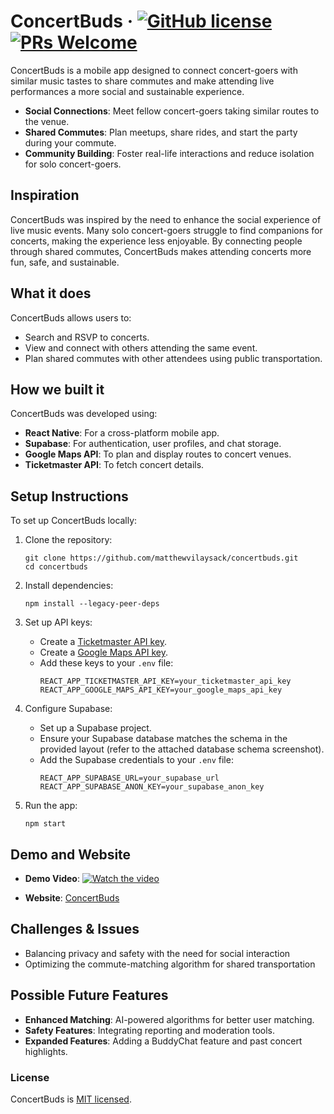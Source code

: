 # ConcertBuds &middot; [![GitHub license](https://img.shields.io/badge/license-MIT-blue.svg)](https://github.com/matthewvilaysack/concertbuds/blob/main/LICENSE) [![PRs Welcome](https://img.shields.io/badge/PRs-welcome-brightgreen.svg)](https://github.com/matthewvilaysack/concertbuds/pulls)

ConcertBuds is a mobile app designed to connect concert-goers with similar music tastes to share commutes and make attending live performances a more social and sustainable experience.

* **Social Connections**: Meet fellow concert-goers taking similar routes to the venue.
* **Shared Commutes**: Plan meetups, share rides, and start the party during your commute.
* **Community Building**: Foster real-life interactions and reduce isolation for solo concert-goers.

## Inspiration
ConcertBuds was inspired by the need to enhance the social experience of live music events. Many solo concert-goers struggle to find companions for concerts, making the experience less enjoyable. By connecting people through shared commutes, ConcertBuds makes attending concerts more fun, safe, and sustainable.

## What it does
ConcertBuds allows users to:
- Search and RSVP to concerts.
- View and connect with others attending the same event.
- Plan shared commutes with other attendees using public transportation.

## How we built it
ConcertBuds was developed using:
- **React Native**: For a cross-platform mobile app.
- **Supabase**: For authentication, user profiles, and chat storage.
- **Google Maps API**: To plan and display routes to concert venues.
- **Ticketmaster API**: To fetch concert details.

## Setup Instructions

To set up ConcertBuds locally:
1. Clone the repository:
   ```
   git clone https://github.com/matthewvilaysack/concertbuds.git
   cd concertbuds
   ```
2. Install dependencies:
   ```
   npm install --legacy-peer-deps
   ```
3. Set up API keys:
   - Create a [Ticketmaster API key](https://developer.ticketmaster.com/products-and-docs/apis/getting-started/).
   - Create a [Google Maps API key](https://developers.google.com/maps/documentation/javascript/get-api-key).
   - Add these keys to your `.env` file:
     ```
     REACT_APP_TICKETMASTER_API_KEY=your_ticketmaster_api_key
     REACT_APP_GOOGLE_MAPS_API_KEY=your_google_maps_api_key
     ```

4. Configure Supabase:
   - Set up a Supabase project.
   - Ensure your Supabase database matches the schema in the provided layout (refer to the attached database schema screenshot).
   - Add the Supabase credentials to your `.env` file:
     ```
     REACT_APP_SUPABASE_URL=your_supabase_url
     REACT_APP_SUPABASE_ANON_KEY=your_supabase_anon_key
     ```

5. Run the app:
   ```
   npm start
   ```

## Demo and Website
- **Demo Video**: [![Watch the video](https://img.youtube.com/vi/Fqpg8nmeKhM/0.jpg)](https://www.youtube.com/watch?v=Fqpg8nmeKhM)

- **Website**: [ConcertBuds](https://web.stanford.edu/class/cs147/projects/Designing-for-Movement/ConcertBuds/)

## Challenges & Issues
- Balancing privacy and safety with the need for social interaction
- Optimizing the commute-matching algorithm for shared transportation

## Possible Future Features
- **Enhanced Matching**: AI-powered algorithms for better user matching.
- **Safety Features**: Integrating reporting and moderation tools.
- **Expanded Features**: Adding a BuddyChat feature and past concert highlights.

### License
ConcertBuds is [MIT licensed](./LICENSE).
